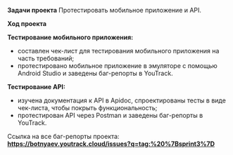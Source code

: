 **Задачи проекта**
Протестировать мобильное приложение и API.

**Ход проекта**

**Тестирование мобильного приложения:**
- составлен чек-лист для тестирования мобильного приложения на часть требований;
- протестировано мобильное приложение в эмуляторе с помощью Android Studio и заведены баг-репорты в YouTrack.

**Тестирование API:**
- изучена документация к API в Apidoc, спроектированы тесты в виде чек-листа, чтобы покрыть функциональность;
- протестирован API через Postman и заведены баг-репорты в YouTrack.

Ссылка на все баг-репорты проекта: **https://botnyaev.youtrack.cloud/issues?q=tag:%20%7Bsprint3%7D**
